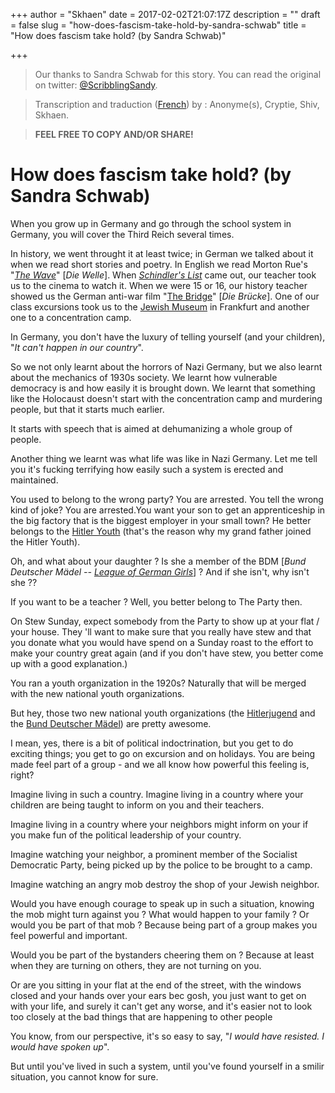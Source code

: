 +++
author = "Skhaen"
date = 2017-02-02T21:07:17Z
description = ""
draft = false
slug = "how-does-fascism-take-hold-by-sandra-schwab"
title = "How does fascism take hold? (by Sandra Schwab)"

+++

> Our thanks to Sandra Schwab for this story. You can read the original on twitter: [@ScribblingSandy](https://twitter.com/ScribblingSandy/status/824286591761924096).

> Transcription and traduction ([French](https://www.cyphercat.eu/comment-le-fascisme-sinstalle-par-sandra-schwab/)) by : Anonyme(s), Cryptie, Shiv, Skhaen. 

> **FEEL FREE TO COPY AND/OR SHARE!**


# How does fascism take hold? (by Sandra Schwab)

When you grow up in Germany and go through the school system in Germany, you will cover the Third Reich several times.

In history, we went throught it at least twice; in German we talked about it when we read short stories and poetry. In English we read Morton Rue's "*[The Wave](https://en.wikipedia.org/wiki/The_Wave_(2008_film))*" [*Die Welle*]. When *[Schindler's List](https://en.wikipedia.org/wiki/Schindler's_List)* came out, our teacher took us to the cinema to watch it. When we were 15 or 16, our history teacher showed us the German anti-war film "[The Bridge](https://en.wikipedia.org/wiki/Die_Br%C3%BCcke_(film))" [*Die Brücke*]. One of our class excursions took us to the [Jewish Museum](http://www.juedischesmuseum.de/startseite.html?&L=1) in Frankfurt and another one to a concentration camp.

In Germany, you don't have the luxury of telling yourself (and your children), "*It can't happen in our country*".

So we not only learnt about the horrors of Nazi Germany, but we also learnt about the mechanics of 1930s society. We learnt how vulnerable democracy is and how easily it is brought down. We learnt that something like the Holocaust doesn't start with the concentration camp and murdering people, but that it starts much earlier.

It starts with speech that is aimed at dehumanizing a whole group of people.

Another thing we learnt was what life was like in Nazi Germany. Let me tell you it's fucking terrifying how easily such a system is erected and maintained. 

You used to belong to the wrong party? You are arrested. You tell the wrong kind of joke? You are arrested.You want your son to get an apprenticeship in the big factory that is the biggest employer in your small town? He better belongs to the [Hitler Youth](https://en.wikipedia.org/wiki/Hitler_Youth) (that's the reason why my grand father joined the Hitler Youth).

Oh, and what about your daughter ? Is she a member of the BDM [*Bund Deutscher Mädel -- [League of German Girls](https://en.wikipedia.org/wiki/League_of_German_Girls)*] ? And if she isn't, why isn't she ??

If you want to be a teacher ? Well, you better belong to The Party then.

On Stew Sunday, expect somebody from the Party to show up at your flat / your house. They 'll want to make sure that you really have stew and that you donate what you would have spend on a Sunday roast to the effort to make your country great again (and if you don't have stew, you better come up with a good explanation.)

You ran a youth organization in the 1920s? Naturally that will be merged with the new national youth organizations.

But hey, those two new national youth organizations (the [Hitlerjugend](https://en.wikipedia.org/wiki/Hitler_Youth) and  the [Bund Deutscher Mädel](https://en.wikipedia.org/wiki/League_of_German_Girls)) are pretty awesome.

I mean, yes, there is a bit of political indoctrination, but you get to do exciting things; you get to go on excursion and on holidays. You are being made feel part of a group - and we all know how powerful this feeling is, right?

Imagine living in such a country. Imagine living in a country where your children are being taught to inform on you and their teachers.

Imagine living in a country where your neighbors might inform on your if you make fun of the political leadership of your country.

Imagine watching your neighbor, a prominent member of the Socialist Democratic Party, being picked up by the police to be brought to a camp.

Imagine watching an angry mob destroy the shop of your Jewish neighbor.

Would you have enough courage to speak up in such a situation, knowing the mob might turn against you ? What would happen to your family ? Or would you be part of that mob ? Because being part of a group makes you feel powerful and important. 

Would you be part of the bystanders cheering them on ? Because at least when they are turning on others, they are not turning on you. 

Or are you sitting in your flat at the end of the street, with the windows closed and your hands over your ears bec gosh, you just want to get on with your life, and surely it can't get any worse, and it's easier not to look too closely at the bad things that are happening to other people

You know, from our perspective, it's so easy to say, "*I would have resisted. I would have spoken up*".

But until you've lived in such a system, until you've found yourself in a smilir situation, you cannot know for sure.

